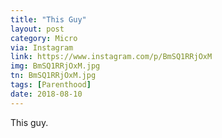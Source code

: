 ```yaml
---
title: "This Guy"
layout: post
category: Micro
via: Instagram
link: https://www.instagram.com/p/BmSQ1RRjOxM
img: BmSQ1RRjOxM.jpg
tn: BmSQ1RRjOxM.jpg
tags: [Parenthood]
date: 2018-08-10
---
```

This guy.